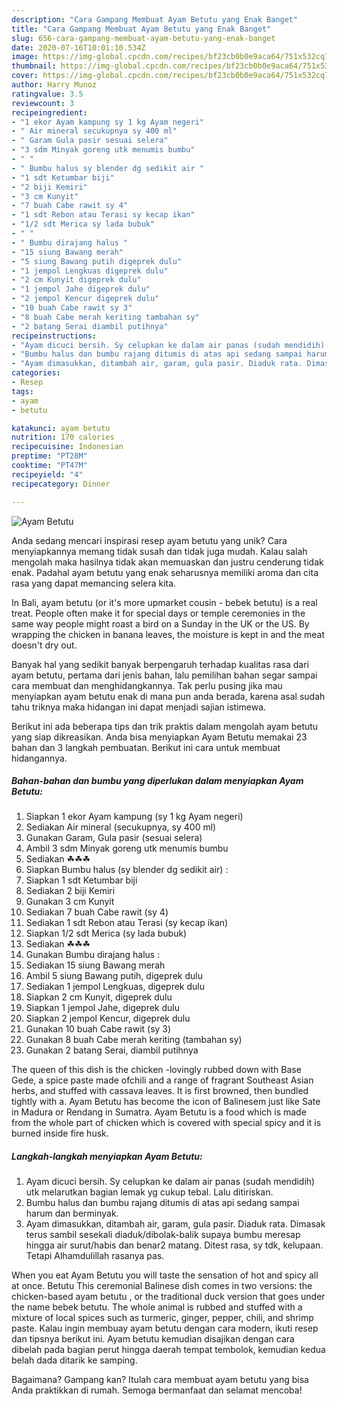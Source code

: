 ```yaml
---
description: "Cara Gampang Membuat Ayam Betutu yang Enak Banget"
title: "Cara Gampang Membuat Ayam Betutu yang Enak Banget"
slug: 656-cara-gampang-membuat-ayam-betutu-yang-enak-banget
date: 2020-07-16T10:01:10.534Z
image: https://img-global.cpcdn.com/recipes/bf23cb0b0e9aca64/751x532cq70/ayam-betutu-foto-resep-utama.jpg
thumbnail: https://img-global.cpcdn.com/recipes/bf23cb0b0e9aca64/751x532cq70/ayam-betutu-foto-resep-utama.jpg
cover: https://img-global.cpcdn.com/recipes/bf23cb0b0e9aca64/751x532cq70/ayam-betutu-foto-resep-utama.jpg
author: Harry Munoz
ratingvalue: 3.5
reviewcount: 3
recipeingredient:
- "1 ekor Ayam kampung sy 1 kg Ayam negeri"
- " Air mineral secukupnya sy 400 ml"
- " Garam Gula pasir sesuai selera"
- "3 sdm Minyak goreng utk menumis bumbu"
- " "
- " Bumbu halus sy blender dg sedikit air "
- "1 sdt Ketumbar biji"
- "2 biji Kemiri"
- "3 cm Kunyit"
- "7 buah Cabe rawit sy 4"
- "1 sdt Rebon atau Terasi sy kecap ikan"
- "1/2 sdt Merica sy lada bubuk"
- " "
- " Bumbu dirajang halus "
- "15 siung Bawang merah"
- "5 siung Bawang putih digeprek dulu"
- "1 jempol Lengkuas digeprek dulu"
- "2 cm Kunyit digeprek dulu"
- "1 jempol Jahe digeprek dulu"
- "2 jempol Kencur digeprek dulu"
- "10 buah Cabe rawit sy 3"
- "8 buah Cabe merah keriting tambahan sy"
- "2 batang Serai diambil putihnya"
recipeinstructions:
- "Ayam dicuci bersih. Sy celupkan ke dalam air panas (sudah mendidih) utk melarutkan bagian lemak yg cukup tebal. Lalu ditiriskan."
- "Bumbu halus dan bumbu rajang ditumis di atas api sedang sampai harum dan berminyak."
- "Ayam dimasukkan, ditambah air, garam, gula pasir. Diaduk rata. Dimasak terus sambil sesekali diaduk/dibolak-balik supaya bumbu meresap hingga air surut/habis dan benar2 matang. Ditest rasa, sy tdk, kelupaan. Tetapi Alhamdulillah rasanya pas."
categories:
- Resep
tags:
- ayam
- betutu

katakunci: ayam betutu 
nutrition: 170 calories
recipecuisine: Indonesian
preptime: "PT28M"
cooktime: "PT47M"
recipeyield: "4"
recipecategory: Dinner

---
```



![Ayam Betutu](https://img-global.cpcdn.com/recipes/bf23cb0b0e9aca64/751x532cq70/ayam-betutu-foto-resep-utama.jpg)

Anda sedang mencari inspirasi resep ayam betutu yang unik? Cara menyiapkannya memang tidak susah dan tidak juga mudah. Kalau salah mengolah maka hasilnya tidak akan memuaskan dan justru cenderung tidak enak. Padahal ayam betutu yang enak seharusnya memiliki aroma dan cita rasa yang dapat memancing selera kita.

In Bali, ayam betutu (or it&#39;s more upmarket cousin - bebek betutu) is a real treat. People often make it for special days or temple ceremonies in the same way people might roast a bird on a Sunday in the UK or the US. By wrapping the chicken in banana leaves, the moisture is kept in and the meat doesn&#39;t dry out.

Banyak hal yang sedikit banyak berpengaruh terhadap kualitas rasa dari ayam betutu, pertama dari jenis bahan, lalu pemilihan bahan segar sampai cara membuat dan menghidangkannya. Tak perlu pusing jika mau menyiapkan ayam betutu enak di mana pun anda berada, karena asal sudah tahu triknya maka hidangan ini dapat menjadi sajian istimewa.


Berikut ini ada beberapa tips dan trik praktis dalam mengolah ayam betutu yang siap dikreasikan. Anda bisa menyiapkan Ayam Betutu memakai 23 bahan dan 3 langkah pembuatan. Berikut ini cara untuk membuat hidangannya.

<!--inarticleads1-->

##### Bahan-bahan dan bumbu yang diperlukan dalam menyiapkan Ayam Betutu:

1. Siapkan 1 ekor Ayam kampung (sy 1 kg Ayam negeri)
1. Sediakan  Air mineral (secukupnya, sy 400 ml)
1. Gunakan  Garam, Gula pasir (sesuai selera)
1. Ambil 3 sdm Minyak goreng utk menumis bumbu
1. Sediakan  ☘☘☘
1. Siapkan  Bumbu halus (sy blender dg sedikit air) :
1. Siapkan 1 sdt Ketumbar biji
1. Sediakan 2 biji Kemiri
1. Gunakan 3 cm Kunyit
1. Sediakan 7 buah Cabe rawit (sy 4)
1. Sediakan 1 sdt Rebon atau Terasi (sy kecap ikan)
1. Siapkan 1/2 sdt Merica (sy lada bubuk)
1. Sediakan  ☘☘☘
1. Gunakan  Bumbu dirajang halus :
1. Sediakan 15 siung Bawang merah
1. Ambil 5 siung Bawang putih, digeprek dulu
1. Sediakan 1 jempol Lengkuas, digeprek dulu
1. Siapkan 2 cm Kunyit, digeprek dulu
1. Siapkan 1 jempol Jahe, digeprek dulu
1. Siapkan 2 jempol Kencur, digeprek dulu
1. Gunakan 10 buah Cabe rawit (sy 3)
1. Gunakan 8 buah Cabe merah keriting (tambahan sy)
1. Gunakan 2 batang Serai, diambil putihnya


The queen of this dish is the chicken -lovingly rubbed down with Base Gede, a spice paste made ofchili and a range of fragrant Southeast Asian herbs, and stuffed with cassava leaves. It is first browned, then bundled tightly with a. Ayam Betutu has become the icon of Balinesem just like Sate in Madura or Rendang in Sumatra. Ayam Betutu is a food which is made from the whole part of chicken which is covered with special spicy and it is burned inside fire husk. 

<!--inarticleads2-->

##### Langkah-langkah menyiapkan Ayam Betutu:

1. Ayam dicuci bersih. Sy celupkan ke dalam air panas (sudah mendidih) utk melarutkan bagian lemak yg cukup tebal. Lalu ditiriskan.
1. Bumbu halus dan bumbu rajang ditumis di atas api sedang sampai harum dan berminyak.
1. Ayam dimasukkan, ditambah air, garam, gula pasir. Diaduk rata. Dimasak terus sambil sesekali diaduk/dibolak-balik supaya bumbu meresap hingga air surut/habis dan benar2 matang. Ditest rasa, sy tdk, kelupaan. Tetapi Alhamdulillah rasanya pas.


When you eat Ayam Betutu you will taste the sensation of hot and spicy all at once. Betutu This ceremonial Balinese dish comes in two versions: the chicken-based ayam betutu , or the traditional duck version that goes under the name bebek betutu. The whole animal is rubbed and stuffed with a mixture of local spices such as turmeric, ginger, pepper, chili, and shrimp paste. Kalau ingin membuay ayam betutu dengan cara modern, ikuti resep dan tipsnya berikut ini. Ayam betutu kemudian disajikan dengan cara dibelah pada bagian perut hingga daerah tempat tembolok, kemudian kedua belah dada ditarik ke samping. 

Bagaimana? Gampang kan? Itulah cara membuat ayam betutu yang bisa Anda praktikkan di rumah. Semoga bermanfaat dan selamat mencoba!
